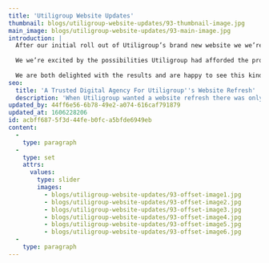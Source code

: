 ```yaml
---
title: 'Utiligroup Website Updates'
thumbnail: blogs/utiligroup-website-updates/93-thumbnail-image.jpg
main_image: blogs/utiligroup-website-updates/93-main-image.jpg
introduction: |
  After our initial roll out of Utiligroup’s brand new website we we’re approached by the company for the development of the second phase of their online presence.
  
  We we’re excited by the possibilities Utiligroup had afforded the project and some of the ideas thrown around by both client and ourselves really pushed the boundaries. Creating impact and adding a new element to the site – we implemented videos to the homepage and as headers on several pages. This new element would become a stable part of the site as it reflected the dynamic and futuristic feel the company are embodying.
  
  We are both delighted with the results and are happy to see this kind of refresh take shape.
seo:
  title: 'A Trusted Digital Agency For Utiligroup''s Website Refresh'
  description: 'When Utiligroup wanted a website refresh there was only one digital design agency for the job. To see what we can do for your website call us on 01253 297900'
updated_by: 44ff6e56-6b78-49e2-a074-616caf791879
updated_at: 1606228206
id: acbff687-5f3d-44fe-b0fc-a5bfde6949eb
content:
  -
    type: paragraph
  -
    type: set
    attrs:
      values:
        type: slider
        images:
          - blogs/utiligroup-website-updates/93-offset-image1.jpg
          - blogs/utiligroup-website-updates/93-offset-image2.jpg
          - blogs/utiligroup-website-updates/93-offset-image3.jpg
          - blogs/utiligroup-website-updates/93-offset-image4.jpg
          - blogs/utiligroup-website-updates/93-offset-image5.jpg
          - blogs/utiligroup-website-updates/93-offset-image6.jpg
  -
    type: paragraph
---
```

